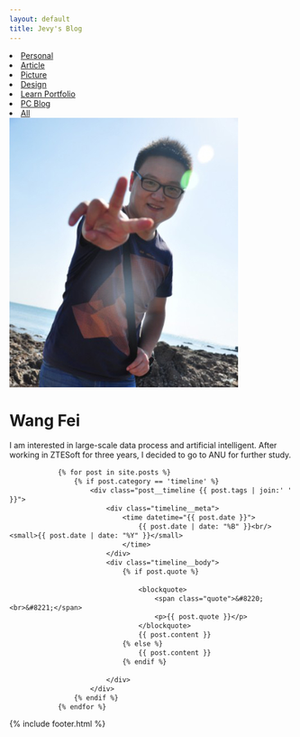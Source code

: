 ```yaml
---
layout: default
title: Jevy's Blog
---
```

<div id="menu">
<li><a href="#" id="personal">Personal</a></li>
<li><a href="#" id="article">Article</a></li>
<li><a href="#" id="picture">Picture</a></li>
<li><a href="#" id="design">Design</a></li>
<li><a href="#" id="portfolio">Learn Portfolio</a></li>
<li><a href="#" id="pc">PC Blog</a></li>
<li><a href="#" id="all" class="live">All</a></li>
</div>
<div id="aboutme">
<div class="me_img"><img src="img/me.jpg"/></div>
<div class="me">
<h1>Wang Fei</h1>
<p>I am interested in large-scale data process and artificial intelligent. After working in ZTESoft for three years,
I decided to go to ANU for further study. </p>
</div>
</div>
<div id="timeline" >



				{% for post in site.posts %}
					{% if post.category == 'timeline' %}
					    <div class="post__timeline {{ post.tags | join:' ' }}">
					    	<div class="timeline__meta">
								<time datetime="{{ post.date }}">
									{{ post.date | date: "%B" }}<br/><small>{{ post.date | date: "%Y" }}</small>
								</time>
							</div>
							<div class="timeline__body">
								{% if post.quote %}

									<blockquote>
										<span class="quote">&#8220;<br>&#8221;</span>
										<p>{{ post.quote }}</p>
									</blockquote>
									{{ post.content }}
								{% else %}
									{{ post.content }}
								{% endif %}

							</div>
					    </div>
					{% endif %}
				{% endfor %}


</div>
<div id="footer">
{% include footer.html %}
</div>
